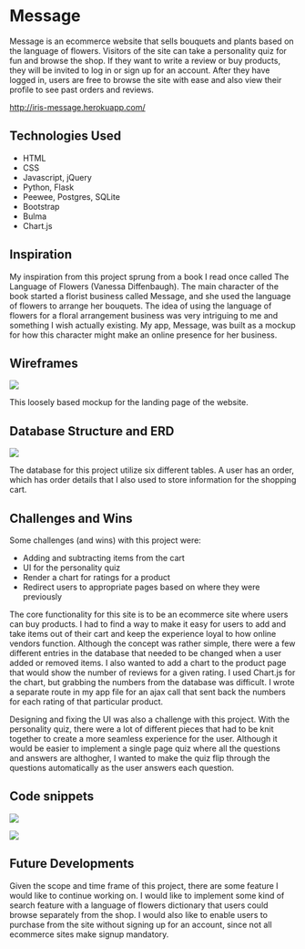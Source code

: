 # Message
Message is an ecommerce website that sells bouquets and plants based on the language of flowers. Visitors of the site can take a personality quiz for fun and browse the shop. If they want to write a review or buy products, they will be invited to log in or sign up for an account. After they have logged in, users are free to browse the site with ease and also view their profile to see past orders and reviews.

http://iris-message.herokuapp.com/

## Technologies Used
- HTML
- CSS
- Javascript, jQuery
- Python, Flask
- Peewee, Postgres, SQLite
- Bootstrap
- Bulma
- Chart.js

## Inspiration
My inspiration from this project sprung from a book I read once called The Language of Flowers (Vanessa Diffenbaugh). The main character of the book started a florist business called Message, and she used the language of flowers to arrange her bouquets. The idea of using the language of flowers for a floral arrangement business was very intriguing to me and something I wish actually existing. My app, Message, was built as a mockup for how this character might make an online presence for her business.

## Wireframes
![](https://trello-attachments.s3.amazonaws.com/5c9e4637f5576c5cf941a49b/5caedbdd6fe8fd34cf61b1f4/dde3a2ca8245d21fcdd57a1932b7ce57/index.jpg)

This loosely based mockup for the landing page of the website.

## Database Structure and ERD

![](https://trello-attachments.s3.amazonaws.com/5c9e4637f5576c5cf941a49b/5c9e5af7bb914116866458cf/5b29ec943faebe19fb9c4c279d86e51e/IMG_5480.jpg)

The database for this project utilize six different tables. A user has an order, which has order details that I also used to store information for the shopping cart. 

## Challenges and Wins
Some challenges (and wins) with this project were:
- Adding and subtracting items from the cart
- UI for the personality quiz
- Render a chart for ratings for a product
- Redirect users to appropriate pages based on where they were previously

The core functionality for this site is to be an ecommerce site where users can buy products. I had to find a way to make it easy for users to add and take items out of their cart and keep the experience loyal to how online vendors function. Although the concept was rather simple, there were a few different entries in the database that needed to be changed when a user added or removed items. I also wanted to add a chart to the product page that would show the number of reviews for a given rating. I used Chart.js for the chart, but grabbing the numbers from the database was difficult. I wrote a separate route in my app file for an ajax call that sent back the numbers for each rating of that particular product.

Designing and fixing the UI was also a challenge with this project. With the personality quiz, there were a lot of different pieces that had to be knit together to create a more seamless experience for the user. Although it would be easier to implement a single page quiz where all the questions and answers are althogher, I wanted to make the quiz flip through the questions automatically as the user answers each question.

## Code snippets
![](https://trello-attachments.s3.amazonaws.com/5c9e4637f5576c5cf941a49b/5cb0211dca5181560a7272ed/d7fa10b7f7b6fdc2d643ec7a3b7bb9ab/Screen_Shot_2019-04-11_at_9.36.18_PM.png)

![](https://trello-attachments.s3.amazonaws.com/5c9e4637f5576c5cf941a49b/5cb0211dca5181560a7272ed/ea4315fc48a8ffc2b6522df4ad88a6dc/Screen_Shot_2019-04-11_at_9.38.32_PM.png)

## Future Developments
Given the scope and time frame of this project, there are some feature I would like to continue working on. I would like to implement some kind of search feature with a language of flowers dictionary that users could browse separately from the shop. I would also like to enable users to purchase from the site without signing up for an account, since not all ecommerce sites make signup mandatory. 


